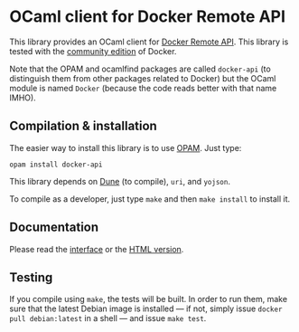OCaml client for Docker Remote API
==================================

This library provides an OCaml client for
[Docker Remote API](https://docs.docker.com/reference/api/docker_remote_api/).
This library is tested with the
[community edition](https://docs.docker.com/engine/installation/)
of Docker.

Note that the OPAM and ocamlfind packages are called `docker-api` (to
distinguish them from other packages related to Docker) but the OCaml
module is named `Docker` (because the code reads better with that name
IMHO).


Compilation & installation
--------------------------

The easier way to install this library is to use
[OPAM](http://opam.ocaml.org/).  Just type:

    opam install docker-api

This library depends on [Dune](https://github.com/ocaml/dune) (to
compile), `uri`, and `yojson`.

To compile as a developer, just type `make` and then `make install` to
install it.

Documentation
-------------

Please read the [interface](src/docker.mli) or the
[HTML version](http://chris00.github.io/ocaml-docker/doc/docker-api/Docker/).


Testing
-------

If you compile using `make`, the tests will be built.  In order to run
them, make sure that the latest Debian image is installed — if not,
simply issue `docker pull debian:latest` in a shell — and issue `make
test`.
